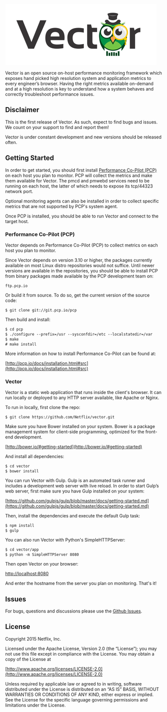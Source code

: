 ![Vector](vector.png)

Vector is an open source on-host performance monitoring framework which exposes hand picked high resolution system and application metrics to every engineer’s browser. Having the right metrics available on-demand and at a high resolution is key to understand how a system behaves and correctly troubleshoot performance issues.

## Disclaimer

This is the first release of Vector. As such, expect to find bugs and issues. We count on your support to find and report them!

Vector is under constant development and new versions should be released often.

## Getting Started

In order to get started, you should first install [Performance Co-Pilot (PCP)](http://pcp.io/) on each host you plan to monitor. PCP will collect the metrics and make them available for Vector.  The pmcd and pmwebd services need to be running on each host, the latter of which needs to expose its tcp/44323 network port.

Optional monitoring agents can also be installed in order to collect specific metrics that are not supported by PCP's system agent.

Once PCP is installed, you should be able to run Vector and connect to the target host.

### Performance Co-Pilot (PCP)

Vector depends on Performance Co-Pilot (PCP) to collect metrics on each host you plan to monitor.

Since Vector depends on version 3.10 or higher, the packages currently available on most Linux distro repositories would not suffice. Until newer versions are available in the repositories, you should be able to install PCP from binary packages made available by the PCP development team on:

```
ftp.pcp.io
```

Or build it from source. To do so, get the current version of the source code:

```
$ git clone git://git.pcp.io/pcp
```

Then build and install:

```
$ cd pcp
$ ./configure --prefix=/usr --sysconfdir=/etc --localstatedir=/var
$ make
# make install
```

More information on how to install Performance Co-Pilot can be found at:

[http://pcp.io/docs/installation.html#src](http://pcp.io/docs/installation.html#src)

### Vector

Vector is a static web application that runs inside the client's browser. It can run locally or deployed to any HTTP server available, like Apache or Nginx.

To run in locally, first clone the repo:

```
$ git clone https://github.com/Netflix/vector.git
```

Make sure you have Bower installed on your system. Bower is a package management system for client-side programming, optimized for the front-end development.

[http://bower.io/#getting-started](http://bower.io/#getting-started)

And install all dependencies:

```
$ cd vector
$ bower install
```

You can run Vector with Gulp. Gulp is an automated task runner and includes a development web server with live reload. In order to start Gulp’s web server, first make sure you have Gulp installed on your system:

[https://github.com/gulpjs/gulp/blob/master/docs/getting-started.md](https://github.com/gulpjs/gulp/blob/master/docs/getting-started.md)

Then, install the dependencies and execute the default Gulp task:

```
$ npm install
$ gulp
```

You can also run Vector with Python's SimpleHTTPServer:

```
$ cd vector/app
$ python -m SimpleHTTPServer 8080
```

Then open Vector on your browser:

[http://localhost:8080](http://localhost:8080)

And enter the hostname from the server you plan on monitoring. That's it!

## Issues

For bugs, questions and discussions please use the [Github Issues](https://github.com/Netflix/vector/issues).

## License

Copyright 2015 Netflix, Inc.

Licensed under the Apache License, Version 2.0 (the “License”); you may not use this file except in compliance with the License. You may obtain a copy of the License at

[http://www.apache.org/licenses/LICENSE-2.0](http://www.apache.org/licenses/LICENSE-2.0)

Unless required by applicable law or agreed to in writing, software distributed under the License is distributed on an “AS IS” BASIS, WITHOUT WARRANTIES OR CONDITIONS OF ANY KIND, either express or implied. See the License for the specific language governing permissions and limitations under the License.
